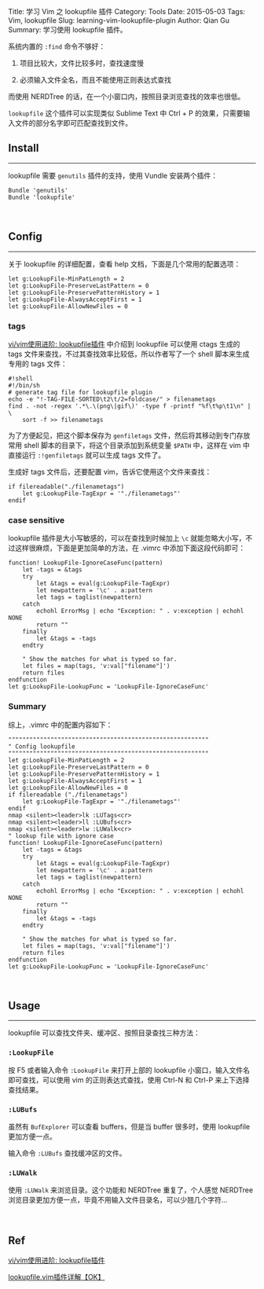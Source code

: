 Title: 学习 Vim 之 lookupfile 插件
Category: Tools
Date: 2015-05-03
Tags: Vim, lookupfile
Slug: learning-vim-lookupfile-plugin
Author: Qian Gu
Summary: 学习使用 lookupfile 插件。

系统内置的 `:find` 命令不够好：

1. 项目比较大，文件比较多时，查找速度慢

2. 必须输入文件全名，而且不能使用正则表达式查找

而使用 NERDTree 的话，在一个小窗口内，按照目录浏览查找的效率也很低。

`lookupfile` 这个插件可以实现类似 Sublime Text 中 Ctrl + P 的效果，只需要输入文件的部分名字即可匹配查找到文件。

## Install
* * *

lookupfile 需要 `genutils` 插件的支持，使用 Vundle 安装两个插件：

    Bundle 'genutils'
    Bundle 'lookupfile'

<br>

## Config
* * *

关于 lookupfile 的详细配置，查看 help 文档，下面是几个常用的配置选项：

    let g:LookupFile-MinPatLength = 2
    let g:LookupFile-PreserveLastPattern = 0
    let g:LookupFile-PreservePatternHistory = 1
    let g:LookupFile-AlwaysAcceptFirst = 1
    let g:LookupFile-AllowNewFiles = 0

### tags

[vi/vim使用进阶: lookupfile插件][blog1] 中介绍到 lookupfile 可以使用 ctags 生成的 tags 文件来查找，不过其查找效率比较低，所以作者写了一个 shell 脚本来生成专用的 tags 文件：

    #!shell
    #!/bin/sh
    # generate tag file for lookupfile plugin
    echo -e "!-TAG-FILE-SORTED\t2\t/2=foldcase/" > filenametags
    find . -not -regex '.*\.\(png\|gif\)' -type f -printf "%f\t%p\t1\n" | \
        sort -f >> filenametags 

为了方便起见，把这个脚本保存为 `genfiletags` 文件，然后将其移动到专门存放常用 shell 脚本的目录下，将这个目录添加到系统变量 `$PATH` 中，这样在 vim 中直接运行 `:!genfiletags` 就可以生成 tags 文件了。

生成好 tags 文件后，还要配置 vim，告诉它使用这个文件来查找：

    if filereadable("./filenametags")
        let g:LookupFile-TagExpr = '"./filenametags"'
    endif

### case sensitive

lookupfile 插件是大小写敏感的，可以在查找到时候加上 `\c` 就能忽略大小写，不过这样很麻烦，下面是更加简单的方法，在 .vimrc 中添加下面这段代码即可：

    function! LookupFile-IgnoreCaseFunc(pattern)
        let -tags = &tags
        try
            let &tags = eval(g:LookupFile-TagExpr)
            let newpattern = '\c' . a:pattern
            let tags = taglist(newpattern)
        catch
            echohl ErrorMsg | echo "Exception: " . v:exception | echohl NONE
            return ""
        finally
            let &tags = -tags
        endtry

        " Show the matches for what is typed so far.
        let files = map(tags, 'v:val["filename"]')
        return files
    endfunction
    let g:LookupFile-LookupFunc = 'LookupFile-IgnoreCaseFunc' 

### Summary

综上，.vimrc 中的配置内容如下：

    """""""""""""""""""""""""""""""""""""""""""""""""""""""""
    " Config lookupfile
    """""""""""""""""""""""""""""""""""""""""""""""""""""""""
    let g:LookupFile-MinPatLength = 2
    let g:LookupFile-PreserveLastPattern = 0
    let g:LookupFile-PreservePatternHistory = 1
    let g:LookupFile-AlwaysAcceptFirst = 1
    let g:LookupFile-AllowNewFiles = 0
    if filereadable ("./filenametags")
        let g:LookupFile-TagExpr = '"./filenametags"'
    endif
    nmap <silent><leader>lk :LUTags<cr>
    nmap <silent><leader>ll :LUBufs<cr>
    nmap <silent><leader>lw :LUWalk<cr>
    " lookup file with ignore case
    function! LookupFile-IgnoreCaseFunc(pattern)
        let -tags = &tags
        try
            let &tags = eval(g:LookupFile-TagExpr)
            let newpattern = '\c' . a:pattern
            let tags = taglist(newpattern)
        catch
            echohl ErrorMsg | echo "Exception: " . v:exception | echohl NONE
            return ""
        finally
            let &tags = -tags
        endtry
                        
        " Show the matches for what is typed so far.
        let files = map(tags, 'v:val["filename"]')
        return files
    endfunction
    let g:LookupFile-LookupFunc = 'LookupFile-IgnoreCaseFunc' 

[blog1]: http://easwy.com/blog/archives/advanced-vim-skills-lookupfile-plugin/

<br>

## Usage
* * *

lookupfile 可以查找文件夹、缓冲区、按照目录查找三种方法：

### `:LookupFile`

按 F5 或者输入命令 `:LookupFile` 来打开上部的 lookupfile 小窗口，输入文件名即可查找，可以使用 vim 的正则表达式查找，使用 Ctrl-N 和 Ctrl-P 来上下选择查找结果。

### `:LUBufs`

虽然有 `BufExplorer` 可以查看 buffers，但是当 buffer 很多时，使用 lookupfile 更加方便一点。

输入命令 `:LUBufs` 查找缓冲区的文件。

### `:LUWalk`

使用 `:LUWalk` 来浏览目录。这个功能和 NERDTree 重复了，个人感觉 NERDTree 浏览目录更加方便一点，毕竟不用输入文件目录名，可以少翘几个字符...

<br>

## Ref

[vi/vim使用进阶: lookupfile插件][blog1]

[lookupfile.vim插件详解【OK】](http://blog.163.com/lgh-2002/blog/static/44017526201061313442254/)
